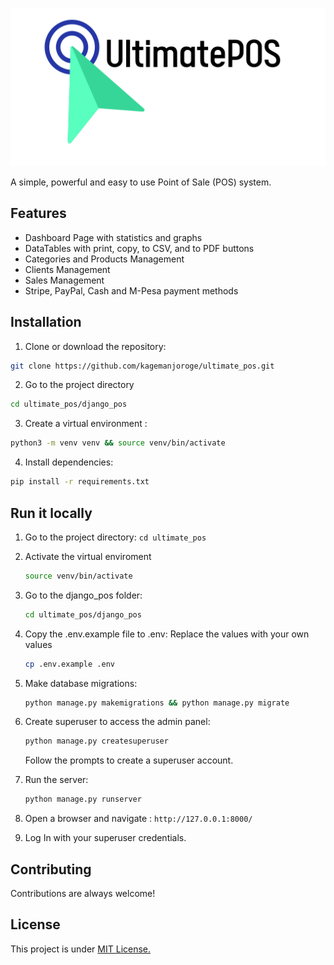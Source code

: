 <p align="center">
  <img src="./django_pos//static/img/icons/icon512.png" alt="Ultimate POS Logo" >
</p>

A simple, powerful and easy to use Point of Sale (POS) system.

## Features

- Dashboard Page with statistics and graphs
- DataTables with print, copy, to CSV, and to PDF buttons
- Categories and Products Management
- Clients Management
- Sales Management
- Stripe, PayPal, Cash and M-Pesa payment methods

## Installation

1. Clone or download the repository:

```bash
git clone https://github.com/kagemanjoroge/ultimate_pos.git
```

2. Go to the project directory

```bash
cd ultimate_pos/django_pos
```

3. Create a virtual environment :

```bash
python3 -m venv venv && source venv/bin/activate
```

4. Install dependencies:

```bash
pip install -r requirements.txt
```

## Run it locally

1.  Go to the project directory: `cd ultimate_pos`

2.  Activate the virtual enviroment

    ```bash
    source venv/bin/activate
    ```

3.  Go to the django_pos folder:

    ```bash
    cd ultimate_pos/django_pos
    ```

4.  Copy the .env.example file to .env:
    Replace the values with your own values

    ```bash
    cp .env.example .env
    ```

5.  Make database migrations:

    ```bash
    python manage.py makemigrations && python manage.py migrate
    ```

6.  Create superuser to access the admin panel:

    ```bash
    python manage.py createsuperuser
    ```

    Follow the prompts to create a superuser account.

7.  Run the server:

    ```bash
    python manage.py runserver
    ```

8.  Open a browser and navigate : `http://127.0.0.1:8000/`

9.  Log In with your superuser credentials.

## Contributing

Contributions are always welcome!

## License

This project is under [MIT License.](https://choosealicense.com/licenses/mit/)

